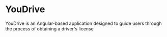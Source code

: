 # YouDrive
YouDrive is an Angular-based application designed to guide users through the process of obtaining a driver's license
